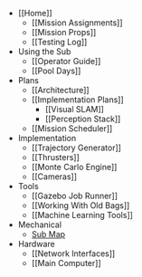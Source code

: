 * [[Home]]
    * [[Mission Assignments]]
    * [[Mission Props]]
    * [[Testing Log]]
* Using the Sub
    * [[Operator Guide]]
    * [[Pool Days]]
* Plans
    * [[Architecture]]
    * [[Implementation Plans]]
        * [[Visual SLAM]]
        * [[Perception Stack]]
    * [[Mission Scheduler]]
* Implementation
    * [[Trajectory Generator]]
    * [[Thrusters]]
    * [[Monte Carlo Engine]]
    * [[Cameras]]
* Tools
    * [[Gazebo Job Runner]]
    * [[Working With Old Bags]]
    * [[Machine Learning Tools]]
* Mechanical
    * [Sub Map](https://drive.google.com/file/d/0B2qRA9f_CN_9TndLZUNseURVUEk/view?usp=sharing)
* Hardware
    * [[Network Interfaces]]
    * [[Main Computer]]